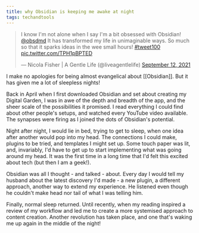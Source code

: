 ```yaml
---
title: why Obsidian is keeping me awake at night
tags: techandtools
---
```



<blockquote class="twitter-tweet"><p lang="en" dir="ltr">I know I&#39;m not alone when I say I&#39;m a bit obsessed with Obsidian! <a href="https://twitter.com/obsdmd?ref_src=twsrc%5Etfw">@obsdmd</a> It has transformed my life in unimaginable ways. So much so that it sparks ideas in the wee small hours! <a href="https://twitter.com/hashtag/tweet100?src=hash&amp;ref_src=twsrc%5Etfw">#tweet100</a> <a href="https://t.co/TPH1pBPTED">pic.twitter.com/TPH1pBPTED</a></p>&mdash; Nicola Fisher | A Gentle Life (@liveagentlelife) <a href="https://twitter.com/liveagentlelife/status/1437086828914425862?ref_src=twsrc%5Etfw">September 12, 2021</a></blockquote> <script async src="https://platform.twitter.com/widgets.js" charset="utf-8"></script>

I make no apologies for being almost evangelical about [[Obsidian]]. But it has given me a lot of sleepless nights!

Back in April when I first downloaded Obsidian and set about creating my Digital Garden, I was in awe of the depth and breadth of the app, and the sheer scale of the possibilities it promised. I read everything I could find about other people's setups, and watched every YouTube video available. The synapses were firing as I joined the dots of Obsidian's potential.

Night after night, I would lie in bed, trying to get to sleep, when one idea after another would pop into my head. The connections I could make, plugins to be tried, and templates I might set up. Some touch paper was lit, and, invariably, I'd have to get up to start implementing what was going around my head. It was the first time in a long time that I'd felt this excited about tech (but then I am a geek!).

Obsidian was all I thought - and talked - about. Every day I would tell my husband about the latest discovery I'd made - a new plugin, a different approach, another way to extend my experience. He listened even though he couldn't make head nor tail of what I was telling him.

Finally, normal sleep returned. Until recently, when my reading inspired a review of my workflow and led me to create a more systemised approach to content creation. Another revolution has taken place, and one that's waking me up again in the middle of the night!

